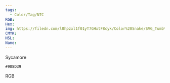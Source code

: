 ```yaml
---
tags:
  - Color/Tag/NTC
RGB:
Hex:
img: https://filedn.com/l0hpzxl1f01yT7GHxtF8cyk/Color%20Snake/SVG_Tumb%20Mass%20No%20Name/908D39.svg
CMYK:
HSL:
Name:
---
```

Sycamore
```palette
#908D39
```
RGB
